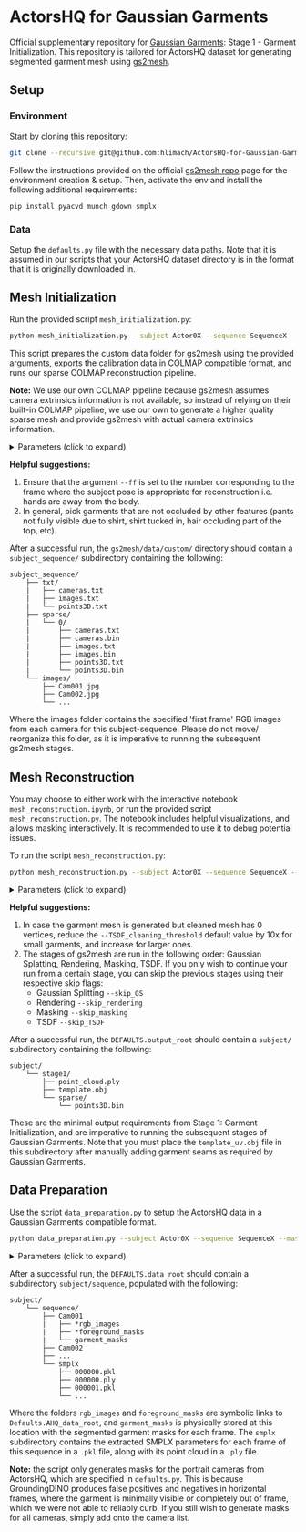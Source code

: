 # ActorsHQ for Gaussian Garments
Official supplementary repository for [Gaussian Garments](https://ribosome-rbx.github.io/Gaussian-Garments/): Stage 1 - Garment Initialization. This repository is tailored for ActorsHQ dataset for generating segmented garment mesh using [gs2mesh](https://gs2mesh.github.io/).
## Setup
### Environment
Start by cloning this repository:
```bash
git clone --recursive git@github.com:hlimach/ActorsHQ-for-Gaussian-Garments.git
```

Follow the instructions provided on the official [gs2mesh repo](https://github.com/yanivw12/gs2mesh/tree/main) page for the environment creation & setup. Then, activate the env and install the following additional requirements:
```bash
pip install pyacvd munch gdown smplx
```
### Data
Setup the `defaults.py` file with the necessary data paths. Note that it is assumed in our scripts that your ActorsHQ dataset directory is in the format that it is originally downloaded in.

## Mesh Initialization
Run the provided script `mesh_initialization.py`:
```bash
python mesh_initialization.py --subject Actor0X --sequence SequenceX
``` 
This script prepares the custom data folder for gs2mesh using the provided arguments, exports the calibration data in COLMAP compatible format, and runs our sparse COLMAP reconstruction pipeline. 

**Note:** We use our own COLMAP pipeline because gs2mesh assumes camera extrinsics information is not available, so instead of relying on their built-in COLMAP pipeline, we use our own to generate a higher quality sparse mesh and provide gs2mesh with actual camera extrinsics information.

<details>
<summary> Parameters (click to expand) </summary>

| Parameter       | Description                                                                 | Default Value | Required |
|-----------------|-----------------------------------------------------------------------------|---------------|----------|
| `--subject`  `-s`   | Subject folder name that contains the sequence folders (e.g. Actor06).                                     | `None`        | Yes      |
| `--sequence`   `-q` | Sequence folder name (e.g. Sequence1).                                  | `None`        | Yes      |
| `--resolution` `-r` | Resolution folder of ActorsHQ images (e.g. 1x).                                         | `4x`    | No       |
| `--ff` | Frame number to use as the first frame for each camera.                                              | 0 | No |
| `--no_gpu` | Whether to use GPU for feature extraction and matching.                                    | False           | No       |

</details>

**Helpful suggestions:** 
1. Ensure that the argument `--ff` is set to the number corresponding to the frame where the subject pose is appropriate for reconstruction i.e. hands are away from the body.
2. In general, pick garments that are not occluded by other features (pants not fully visible due to shirt, shirt tucked in, hair occluding part of the top, etc).

After a successful run, the `gs2mesh/data/custom/` directory should contain a `subject_sequence/` subdirectory containing the following:
```
subject_sequence/
    ├── txt/         
    |   ├── cameras.txt 
    |   ├── images.txt 
    |   └── points3D.txt 
    ├── sparse/         
    |   └── 0/         
    |       ├── cameras.txt 
    |       ├── cameras.bin 
    |       ├── images.txt 
    |       ├── images.bin
    |       ├── points3D.txt
    |       └── points3D.bin
    └── images/     
        ├── Cam001.jpg
        ├── Cam002.jpg 
        └── ...
```
Where the images folder contains the specified 'first frame' RGB images from each camera for this subject-sequence. Please do not move/ reorganize this folder, as it is imperative to running the subsequent gs2mesh stages. 

## Mesh Reconstruction
You may choose to either work with the interactive notebook `mesh_reconstruction.ipynb`, or run the provided script `mesh_reconstruction.py`.
The notebook includes helpful visualizations, and allows masking interactively. It is recommended to use it to debug potential issues.

To run the script `mesh_reconstruction.py`:
```bash
python mesh_reconstruction.py --subject Actor0X --sequence SequenceX --garment_type Gtype --masker_prompt Prompt --masker_automask 
```
<details>
<summary> Parameters (click to expand) </summary>

| Parameter       | Description                                                                 | Default Value | Required |
|-----------------|-----------------------------------------------------------------------------|---------------|----------|
| `--subject`  `-s`   | Subject folder name that contains the sequence folders (e.g. Actor06).                                     | `None`        | Yes      |
| `--sequence`   `-q` | Sequence folder name (e.g. Sequence1).                                  | `None`        | Yes      |
| `--garment_type`   `-g`  | The garment label to be processed, must be one of [upper, lower, dress], where upper corresponds to tops, sweaters, jackets, etc., lower corresponds to pants, shorts, etc., and dress is self-explanatory.                                   | `None`          | Yes       |
| `--masker_prompt`       | Prompt for GroundingDINO to segment out the garment of intrest. A short description (e.g. green_dress) suffices.                                | `None`        | Yes       |
| `--masker_automask`       | Internal gs2mesh flag that must be passed to trigger garment segmentation.                                | -        | Yes       |

Further parameter details can be found on the [gs2mesh repo](https://github.com/yanivw12/gs2mesh/tree/main) under [Custom Data](https://github.com/yanivw12/gs2mesh?tab=readme-ov-file#custom-data), which we suggest checking out as well.
</details>

**Helpful suggestions:** 
1. In case the garment mesh is generated but cleaned mesh has 0 vertices, reduce the `--TSDF_cleaning_threshold` default value by 10x for small garments, and increase for larger ones.
2. The stages of gs2mesh are run in the following order: Gaussian Splatting, Rendering, Masking, TSDF. If you only wish to continue your run from a certain stage, you can skip the previous stages using their respective skip flags:
    - Gaussian Splitting `--skip_GS`
    - Rendering `--skip_rendering`
    - Masking `--skip_masking`
    - TSDF `--skip_TSDF`

After a successful run, the `DEFAULTS.output_root` should contain a `subject/` subdirectory containing the following:
```
subject/
    └── stage1/
        ├── point_cloud.ply
        ├── template.obj
        └── sparse/     
            └── points3D.bin
```
These are the minimal output requirements from Stage 1: Garment Initialization, and are imperative to running the subsequent stages of Gaussian Garments. Note that you must place the `template_uv.obj` file in this subdirectory after manually adding garment seams as required by Gaussian Garments.

## Data Preparation
Use the script `data_preparation.py` to setup the ActorsHQ data in a Gaussian Garments compatible format. 
```bash
python data_preparation.py --subject Actor0X --sequence SequenceX --masker_prompt Prompt --gender Gender
```

<details>
<summary> Parameters (click to expand) </summary>

| Parameter       | Description                                                                 | Default Value | Required |
|-----------------|-----------------------------------------------------------------------------|---------------|----------|
| `--subject`  `-s`   | Subject folder name that contains the sequence folders (e.g. Actor06).                                     | `None`        | Yes      |
| `--sequence`   `-q` | Sequence folder name (e.g. Sequence1).                                  | `None`        | Yes      |
| `--masker_prompt` `-p`      | Prompt for GroundingDINO to segment out the garment of intrest. A short description (e.g. green_dress) suffices.                                | `None`        | Yes       |
| `--gender`   `-g`  | Gender of the SMPLX model, must be one of [male, female], corresponding to gender of subject.                                   | `None`          | Yes       |
| `--resolution` `-r` | Resolution folder of ActorsHQ images (e.g. 1x).                                         | `4x`    | No       |
| `--skip_masking` | Skip the garment masking step.                                         | False    | No       |
| `--skip_symlinks` | Skip the symlink generation step.                                         | False    | No       |
| `--skip_smplx` | Skip the SMPLX model unpacking step.                                         | False    | No       |
| `--skip_json` | Skip the calibration file conversion.                                         | False    | No       |


Further parameters specific to GroundingDINO are set in `defaults.py`, which will most likely not require tuning in our use-case.
</details>

After a successful run, the `DEFAULTS.data_root` should contain a subdirectory `subject/sequence`, populated with the following:
```
subject/
    └── sequence/
        ├── Cam001
        |   ├── *rgb_images
        |   ├── *foreground_masks
        |   └── garment_masks     
        ├── Cam002
        ├── ...
        └── smplx
            ├── 000000.pkl
            ├── 000000.ply
            ├── 000001.pkl
            └── ...  
```
Where the folders `rgb_images` and `foreground_masks` are symbolic links to `Defaults.AHQ_data_root`, and `garment_masks` is physically stored at this location with the segmented garment masks for each frame.
The `smplx` subdirectory contains the extracted SMPLX parameters for each frame of this sequence in a `.pkl` file, along with its point cloud in a `.ply` file. 

**Note:** the script only generates masks for the portrait cameras from ActorsHQ, which are specified in `defaults.py`. This is because GroundingDINO produces false positives and negatives in horizontal frames, where the garment is minimally visible or completely out of frame, which we were not able to reliably curb. If you still wish to generate masks for all cameras, simply add onto the camera list.